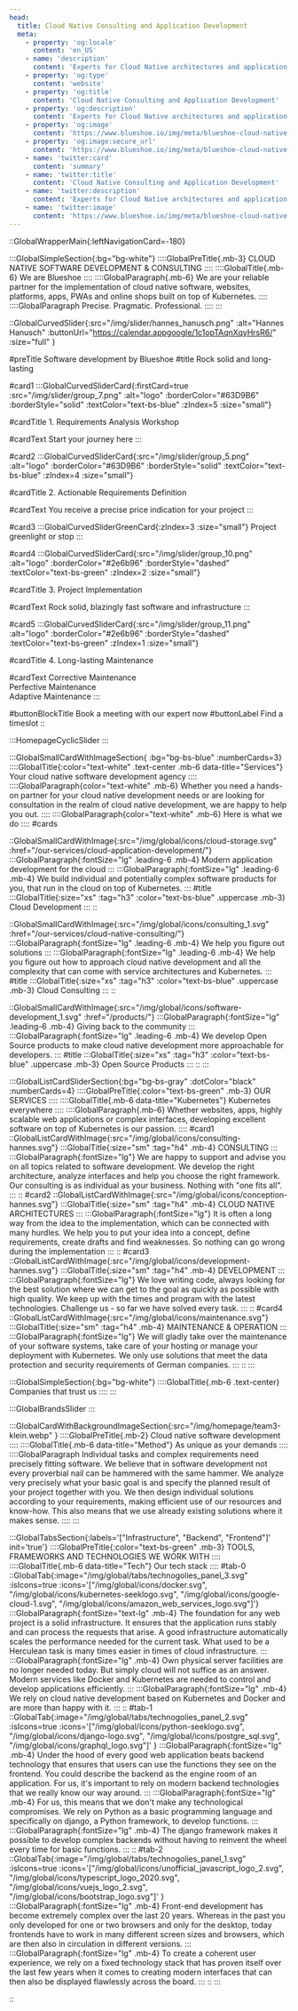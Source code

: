 ```yaml
---
head:
  title: Cloud Native Consulting and Application Development
  meta:
    - property: 'og:locale'
      content: 'en_US'
    - name: 'description'
      content: 'Experts for Cloud Native architectures and application development. We help you on the path to become a fully cloud native company.'
    - property: 'og:type'
      content: 'website'
    - property: 'og:title'
      content: 'Cloud Native Consulting and Application Development'
    - property: 'og:description'
      content: 'Experts for Cloud Native architectures and application development. We help you on the path to become a fully cloud native company.'
    - property: 'og:image'
      content: 'https://www.blueshoe.io/img/meta/blueshoe-cloud-native-devlopment.png'
    - property: 'og:image:secure_url'
      content: 'https://www.blueshoe.io/img/meta/blueshoe-cloud-native-devlopment.png'
    - name: 'twitter:card'
      content: 'summary'
    - name: 'twitter:title'
      content: 'Cloud Native Consulting and Application Development'
    - name: 'twitter:description'
      content: 'Experts for Cloud Native architectures and application development. We help you on the path to become a fully cloud native company.'
    - name: 'twitter:image'
      content: 'https://www.blueshoe.io/img/meta/blueshoe-cloud-native-devlopment.png'
---
```

::GlobalWrapperMain{:leftNavigationCard=-180}

:::GlobalSimpleSection{:bg="bg-white"}
::::GlobalPreTitle{.mb-3}
CLOUD NATIVE SOFTWARE DEVELOPMENT & CONSULTING
::::
::::GlobalTitle{.mb-6}
We are Blueshoe
::::
::::GlobalParagraph{.mb-6}
We are your reliable partner for the implementation of cloud native software, websites, platforms, apps, PWAs and online shops built on top of Kubernetes.
::::
::::GlobalParagraph
Precise. Pragmatic. Professional.
::::
:::

::GlobalCurvedSlider{:src="/img/slider/hannes_hanusch.png" :alt="Hannes Hanusch" :buttonUrl="https://calendar.appgoogle/1c1opTAqnXqyHrsR6/" :size="full" }

#preTitle
Software development by Blueshoe
#title
Rock solid and long-lasting

#card1
:::GlobalCurvedSliderCard{:firstCard=true :src="/img/slider/group_7.png" :alt="logo" :borderColor="#63D9B6" :borderStyle="solid" :textColor="text-bs-blue" :zIndex=5 :size="small"}

#cardTitle
<span>1.</span> Requirements Analysis Workshop

#cardText
Start your journey here
:::

#card2
:::GlobalCurvedSliderCard{:src="/img/slider/group_5.png" :alt="logo" :borderColor="#63D9B6" :borderStyle="solid" :textColor="text-bs-blue" :zIndex=4 :size="small"}

#cardTitle
<span>2.</span> Actionable Requirements Definition

#cardText
You receive a precise price indication for your project
:::

#card3
:::GlobalCurvedSliderGreenCard{:zIndex=3 :size="small"}
Project greenlight or stop
:::

#card4
:::GlobalCurvedSliderCard{:src="/img/slider/group_10.png" :alt="logo" :borderColor="#2e6b96" :borderStyle="dashed" :textColor="text-bs-green" :zIndex=2 :size="small"}

#cardTitle
<span>3.</span> Project Implementation

#cardText
Rock solid, blazingly fast software and infrastructure
:::

#card5
:::GlobalCurvedSliderCard{:src="/img/slider/group_11.png" :alt="logo" :borderColor="#2e6b96" :borderStyle="dashed" :textColor="text-bs-green" :zIndex=1 :size="small"}

#cardTitle
<span>4.</span> Long-lasting Maintenance

#cardText
Corrective Maintenance </br> Perfective Maintenance </br> Adaptive Maintenance
:::

#buttonBlockTitle
Book a meeting with our expert now
#buttonLabel
Find a timeslot
::


:::HomepageCyclicSlider
:::


:::GlobalSmallCardWithImageSection{ :bg="bg-bs-blue" :numberCards=3}
::::GlobalTitle{:color="text-white" .text-center .mb-6 data-title="Services"}
Your cloud native software development agency
::::
::::GlobalParagraph{color="text-white" .mb-6}
Whether you need a hands-on partner for your cloud native development needs or are looking for consultation in the realm of cloud native development, we are happy to help you out.
::::
::::GlobalParagraph{color="text-white" .mb-6}
Here is what we do
::::
#cards

::GlobalSmallCardWithImage{:src="/img/global/icons/cloud-storage.svg" :href="/our-services/cloud-application-development/"}
:::GlobalParagraph{:fontSize="lg" .leading-6 .mb-4}
Modern application development for the cloud
:::
:::GlobalParagraph{:fontSize="lg" .leading-6 .mb-4}
We build individual and potentially complex software products for you, that run in the cloud on top of Kubernetes.
:::
#title
:::GlobalTitle{:size="xs" :tag="h3" :color="text-bs-blue" .uppercase .mb-3}
Cloud Development
:::
::

::GlobalSmallCardWithImage{:src="/img/global/icons/consulting_1.svg" :href="/our-services/cloud-native-consulting/"}
:::GlobalParagraph{:fontSize="lg" .leading-6 .mb-4}
We help you figure out solutions
:::
:::GlobalParagraph{:fontSize="lg" .leading-6 .mb-4}
We help you figure out how to approach cloud native development and all the complexity that can come with service architectures and Kubernetes.
:::
#title
:::GlobalTitle{:size="xs" :tag="h3" :color="text-bs-blue" .uppercase .mb-3}
Cloud Consulting
:::
::

::GlobalSmallCardWithImage{:src="/img/global/icons/software-development_1.svg" :href="/products/"}
:::GlobalParagraph{:fontSize="lg" .leading-6 .mb-4}
Giving back to the community
:::
:::GlobalParagraph{:fontSize="lg" .leading-6 .mb-4}
We develop Open Source products to make cloud native development more approachable for developers.
:::
#title
:::GlobalTitle{:size="xs" :tag="h3" :color="text-bs-blue" .uppercase .mb-3}
Open Source Products
:::
::
:::


:::GlobalListCardSliderSection{:bg="bg-bs-gray" :dotColor="black" :numberCards=4}
::::GlobalPreTitle{:color="text-bs-green" .mb-3}
OUR SERVICES
::::
::::GlobalTitle{.mb-6 data-title="Kubernetes"}
Kubernetes everywhere
::::
::::GlobalParagraph{.mb-6}
Whether websites, apps, highly scalable web applications or complex interfaces, developing excellent software on top of Kubernetes is our passion.
::::
#card1
::GlobalListCardWithImage{:src="/img/global/icons/consulting-hannes.svg"}
:::GlobalTitle{:size="sm" :tag="h4" .mb-4}
CONSULTING
:::
:::GlobalParagraph{:fontSize="lg"}
We are happy to support and advise you on all topics related to software development. We develop the right architecture, analyze interfaces and help you choose the right framework. Our consulting is as individual as your business. Nothing with "one fits all".
:::
::
#card2
::GlobalListCardWithImage{:src="/img/global/icons/conception-hannes.svg"}
:::GlobalTitle{:size="sm" :tag="h4" .mb-4}
CLOUD NATIVE ARCHITECTURES
:::
:::GlobalParagraph{:fontSize="lg"}
It is often a long way from the idea to the implementation, which can be connected with many hurdles. We help you to put your idea into a concept, define requirements, create drafts and find weaknesses. So nothing can go wrong during the implementation
:::
::
#card3
::GlobalListCardWithImage{:src="/img/global/icons/development-hannes.svg"}
:::GlobalTitle{:size="sm" :tag="h4" .mb-4}
DEVELOPMENT
:::
:::GlobalParagraph{:fontSize="lg"}
We love writing code, always looking for the best solution where we can get to the goal as quickly as possible with high quality. We keep up with the times and program with the latest technologies. Challenge us - so far we have solved every task.
:::
::
#card4
::GlobalListCardWithImage{:src="/img/global/icons/maintenance.svg"}
:::GlobalTitle{:size="sm" :tag="h4" .mb-4}
MAINTENANCE & OPERATION
:::
:::GlobalParagraph{:fontSize="lg"}
We will gladly take over the maintenance of your software systems, take care of your hosting or manage your deployment with Kubernetes. We only use solutions that meet the data protection and security requirements of German companies.
:::
::
:::

:::GlobalSimpleSection{:bg="bg-white"}
::::GlobalTitle{.mb-6 .text-center}
Companies that trust us
::::
:::


:::GlobalBrandsSlider
:::


:::GlobalCardWithBackgroundImageSection{:src="/img/homepage/team3-klein.webp" }
::::GlobalPreTitle{.mb-2}
Cloud native software development
::::
::::GlobalTitle{.mb-6 data-title="Method"}
As unique as your demands
::::
::::GlobalParagraph
Individual tasks and complex requirements need precisely fitting software. We believe that in software development not every proverbial nail can be hammered with the same hammer. We analyze very precisely what your basic goal is and specify the planned result of your project together with you. We then design individual solutions according to your requirements, making efficient use of our resources and know-how. This also means that we use already existing solutions where it makes sense.
::::
:::


:::GlobalTabsSection{:labels='["Infrastructure", "Backend", "Frontend"]' init='true'}
::::GlobalPreTitle{:color="text-bs-green" .mb-3}
TOOLS, FRAMEWORKS AND TECHNOLOGIES WE WORK WITH
::::
::::GlobalTitle{.mb-6 data-title="Tech"}
Our tech stack
::::
#tab-0
::GlobalTab{:image="/img/global/tabs/technogolies_panel_3.svg" :isIcons=true :icons='["/img/global/icons/docker.svg", "/img/global/icons/kubernetes-seeklogo.svg", "/img/global/icons/google-cloud-1.svg", "/img/global/icons/amazon_web_services_logo.svg"]'}
:::GlobalParagraph{:fontSize="text-lg" .mb-4}
The foundation for any web project is a solid infrastructure. It ensures that the application runs stably and can process the requests that arise. A good infrastructure automatically scales the performance needed for the current task. What used to be a Herculean task is many times easier in times of cloud infrastructure.
:::
:::GlobalParagraph{:fontSize="lg" .mb-4}
Own physical server facilities are no longer needed today. But simply cloud will not suffice as an answer. Modern services like Docker and Kubernetes are needed to control and develop applications efficiently.
:::
:::GlobalParagraph{:fontSize="lg" .mb-4}
We rely on cloud native development based on Kubernetes and Docker and are more than happy with it.
:::
::
#tab-1
::GlobalTab{:image="/img/global/tabs/technogolies_panel_2.svg" :isIcons=true :icons='["/img/global/icons/python-seeklogo.svg", "/img/global/icons/django-logo.svg", "/img/global/icons/postgre_sql.svg", "/img/global/icons/graphql_logo.svg"]'  }
:::GlobalParagraph{:fontSize="lg" .mb-4}
Under the hood of every good web application beats backend technology that ensures that users can use the functions they see on the frontend. You could describe the backend as the engine room of an application. For us, it's important to rely on modern backend technologies that we really know our way around.
:::
:::GlobalParagraph{:fontSize="lg" .mb-4}
For us, this means that we don't make any technological compromises. We rely on Python as a basic programming language and specifically on django, a Python framework, to develop functions.
:::
:::GlobalParagraph{:fontSize="lg" .mb-4}
The django framework makes it possible to develop complex backends without having to reinvent the wheel every time for basic functions.
:::
::
#tab-2
::GlobalTab{:image="/img/global/tabs/technogolies_panel_1.svg" :isIcons=true :icons='["/img/global/icons/unofficial_javascript_logo_2.svg", "/img/global/icons/typescript_logo_2020.svg", "/img/global/icons/vuejs_logo_2.svg", "/img/global/icons/bootstrap_logo.svg"]'  }
:::GlobalParagraph{:fontSize="lg" .mb-4}
Front-end development has become extremely complex over the last 20 years. Whereas in the past you only developed for one or two browsers and only for the desktop, today frontends have to work in many different screen sizes and browsers, which are then also in circulation in different versions.
:::
:::GlobalParagraph{:fontSize="lg" .mb-4}
To create a coherent user experience, we rely on a fixed technology stack that has proven itself over the last few years when it comes to creating modern interfaces that can then also be displayed flawlessly across the board.
:::
::
:::

::



